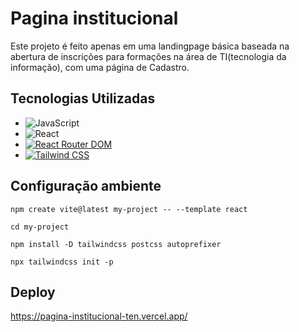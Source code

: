 # Pagina institucional

Este projeto é feito apenas em uma landingpage básica baseada na abertura de inscrições para formações na área de TI(tecnologia da informação), com uma página de Cadastro.

## Tecnologias Utilizadas

- ![JavaScript](https://img.shields.io/badge/javascript-%23323330.svg?style=for-the-badge&logo=javascript&logoColor=%23F7DF1E)
- ![React](https://img.shields.io/badge/react-%2320232a.svg?style=for-the-badge&logo=react&logoColor=%2361DAFB)
- [![React Router DOM](https://img.shields.io/badge/React%20Router%20DOM-CA4245?style=flat-square&logo=react-router&logoColor=white)](https://reactrouter.com/web/guides/quick-start)
- [![Tailwind CSS](https://img.shields.io/badge/Tailwind%20CSS-38B2AC?style=flat-square&logo=tailwind-css&logoColor=white)](https://tailwindcss.com/)

## Configuração ambiente 

``` npm create vite@latest my-project -- --template react ```

``` cd my-project ```

``` npm install -D tailwindcss postcss autoprefixer ```

``` npx tailwindcss init -p ```

## Deploy

https://pagina-institucional-ten.vercel.app/
